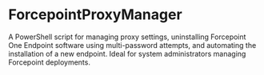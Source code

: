 # ForcepointProxyManager
A PowerShell script for managing proxy settings, uninstalling Forcepoint One Endpoint software using multi-password attempts, and automating the installation of a new endpoint. Ideal for system administrators managing Forcepoint deployments.
